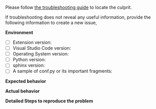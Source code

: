 Please follow [the troubleshooting guide](https://docs.restructuredtext.net/articles/troubleshooting.html) to locate the culprit.

If troubleshooting does not reveal any useful information, provide the following information to create a new issue,

**Environment**
- [ ] Extension version:
- [ ] Visual Studio Code version:
- [ ] Operating System version:
- [ ] Python version:
- [ ] sphinx version:
- [ ] A sample of conf.py or its important fragments:

**Expected behavior**

**Actual behavior**

**Detailed Steps to reproduce the problem**
